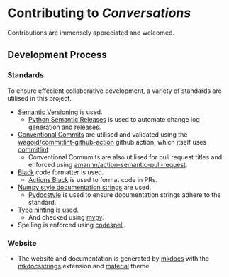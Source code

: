 # Contributing to _Conversations_

Contributions are immensely appreciated and welcomed.

## Development Process

### Standards

To ensure effecient collaborative development, a variety of standards are utilised in this project.

- [Semantic Versioning](https://semver.org) is used.
  - [Python Semantic Releases](https://github.com/python-semantic-release/python-semantic-release)
     is used to automate change log generation and releases.
- [Conventional Commits](https://www.conventionalcommits.org/) are utilised and validated using
   the [wagoid/commitlint-github-action](https://github.com/wagoid/commitlint-github-action)
   github action, which itself uses [commitlint](https://github.com/conventional-changelog/commitlint)
  - Conventional Commmits are also utilised for pull request titles and enforced using
    [amannn/action-semantic-pull-request](https://github.com/amannn/action-semantic-pull-request).
- [Black](https://github.com/psf/black) code formatter is used.
  - [Actions Black](https://github.com/rickstaa/action-black) is used to format code in PRs.
- [Numpy style documentation strings](https://numpydoc.readthedocs.io/en/latest/format.html) are used.
  - [Pydocstyle](http://www.pydocstyle.org/en/stable/) is used to ensure documentation
     strings adhere to the standard.
- [Type hinting](https://docs.python.org/3/library/typing.html) is used.
  - And checked using [mypy](http://mypy-lang.org).
- Spelling is enforced using [codespell](https://github.com/codespell-project/codespell).

### Website

- The website and documentation is generated by [mkdocs](https://www.mkdocs.org) with the
  [mkdocsstrings](https://mkdocstrings.github.io) extension and
  [material](https://squidfunk.github.io/mkdocs-material/) theme.
